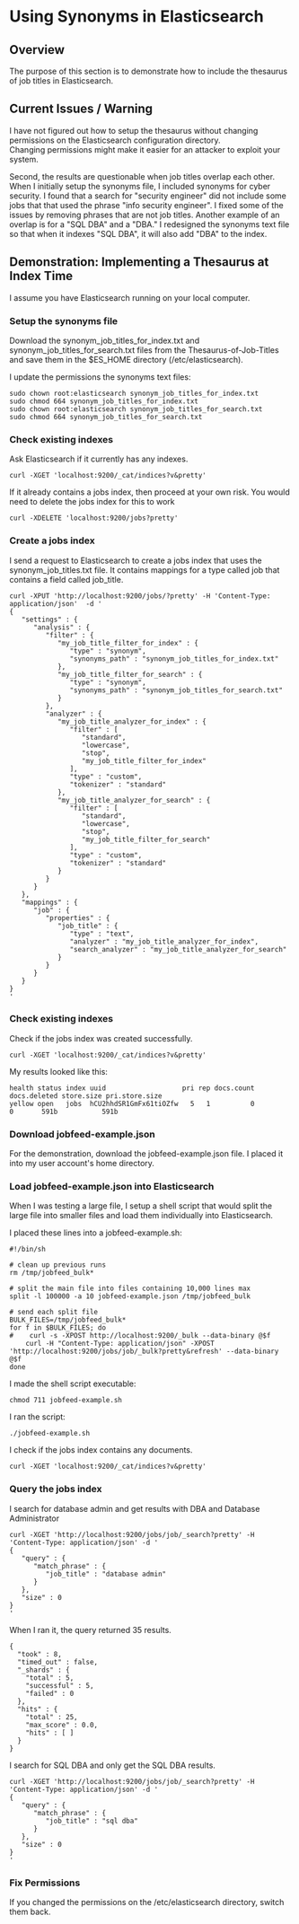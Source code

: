 # Using Synonyms in Elasticsearch

## Overview
The purpose of this section is to demonstrate how to include the thesaurus of job titles in Elasticsearch.  

## Current Issues / Warning
I have not figured out how to setup the thesaurus without changing permissions on the Elasticsearch configuration directory.  
Changing permissions might make it easier for an attacker to exploit your system.

Second, the results are questionable when job titles overlap each other.  When I initially setup the synonyms file, I included synonyms for cyber security.  I found that a search for "security engineer" did not include some jobs that that used the phrase "info security engineer".  I fixed some of the issues by removing phrases that are not job titles.  Another example of an overlap is for a "SQL DBA" and a "DBA."  I redesigned the synonyms text file so that when it indexes "SQL DBA", it will also add "DBA" to the index.

## Demonstration: Implementing a Thesaurus at Index Time
I assume you have Elasticsearch running on your local computer.

### Setup the synonyms file
Download the synonym_job_titles_for_index.txt and synonym_job_titles_for_search.txt files from the Thesaurus-of-Job-Titles and save them in the $ES_HOME directory (/etc/elasticsearch).

I update the permissions the synonyms text files:

    sudo chown root:elasticsearch synonym_job_titles_for_index.txt
    sudo chmod 664 synonym_job_titles_for_index.txt
    sudo chown root:elasticsearch synonym_job_titles_for_search.txt
    sudo chmod 664 synonym_job_titles_for_search.txt


### Check existing indexes
Ask Elasticsearch if it currently has any indexes.

    curl -XGET 'localhost:9200/_cat/indices?v&pretty'

If it already contains a jobs index, then proceed at your own risk.  You would need to delete the jobs index for this to work

    curl -XDELETE 'localhost:9200/jobs?pretty'

### Create a jobs index

I send a request to Elasticsearch to create a jobs index that uses the synonym_job_titles.txt file.
It contains mappings for a type called job that contains a field called job_title.

    curl -XPUT 'http://localhost:9200/jobs/?pretty' -H 'Content-Type: application/json'  -d '
    {
       "settings" : {
          "analysis" : {
             "filter" : {
                "my_job_title_filter_for_index" : {
                   "type" : "synonym",
                   "synonyms_path" : "synonym_job_titles_for_index.txt"
                },
                "my_job_title_filter_for_search" : {
                   "type" : "synonym",
                   "synonyms_path" : "synonym_job_titles_for_search.txt"
                }
             },
             "analyzer" : {
                "my_job_title_analyzer_for_index" : {
                   "filter" : [
                      "standard",
                      "lowercase",
                      "stop",
                      "my_job_title_filter_for_index"
                   ],
                   "type" : "custom",
                   "tokenizer" : "standard"
                },
                "my_job_title_analyzer_for_search" : {
                   "filter" : [
                      "standard",
                      "lowercase",
                      "stop",
                      "my_job_title_filter_for_search"
                   ],
                   "type" : "custom",
                   "tokenizer" : "standard"
                }
             }
          }
       },
       "mappings" : {
          "job" : {
             "properties" : {
                "job_title" : {
                   "type" : "text",
                   "analyzer" : "my_job_title_analyzer_for_index",
                   "search_analyzer" : "my_job_title_analyzer_for_search"
                }
             }
          }
       }
    }
    '


### Check existing indexes
Check if the jobs index was created successfully.

    curl -XGET 'localhost:9200/_cat/indices?v&pretty'


My results looked like this:

    health status index uuid                   pri rep docs.count docs.deleted store.size pri.store.size
    yellow open   jobs  hCU2hhdSR1GmFx61tiOZfw   5   1          0            0       591b           591b


### Download jobfeed-example.json
For the demonstration, download the jobfeed-example.json file.  I placed it into my user account's home directory.


### Load jobfeed-example.json into Elasticsearch
When I was testing a large file, I setup a shell script that would split the large file into smaller files and load them individually into Elasticsearch.

I placed these lines into a jobfeed-example.sh:

    #!/bin/sh

    # clean up previous runs
    rm /tmp/jobfeed_bulk*

    # split the main file into files containing 10,000 lines max
    split -l 100000 -a 10 jobfeed-example.json /tmp/jobfeed_bulk

    # send each split file
    BULK_FILES=/tmp/jobfeed_bulk*
    for f in $BULK_FILES; do
    #    curl -s -XPOST http://localhost:9200/_bulk --data-binary @$f
        curl -H "Content-Type: application/json" -XPOST 'http://localhost:9200/jobs/job/_bulk?pretty&refresh' --data-binary @$f
    done

I made the shell script executable:

    chmod 711 jobfeed-example.sh

I ran the script:

    ./jobfeed-example.sh

I check if the jobs index contains any documents.

    curl -XGET 'localhost:9200/_cat/indices?v&pretty'

### Query the jobs index
I search for database admin and get results with DBA and Database Administrator

    curl -XGET 'http://localhost:9200/jobs/job/_search?pretty' -H 'Content-Type: application/json' -d '
    {
       "query" : {
          "match_phrase" : {
             "job_title" : "database admin"
          }
       },
       "size" : 0
    }
    '

When I ran it, the query returned 35 results.

    {
      "took" : 8,
      "timed_out" : false,
      "_shards" : {
        "total" : 5,
        "successful" : 5,
        "failed" : 0
      },
      "hits" : {
        "total" : 25,
        "max_score" : 0.0,
        "hits" : [ ]
      }
    }

I search for SQL DBA and only get the SQL DBA results.

    curl -XGET 'http://localhost:9200/jobs/job/_search?pretty' -H 'Content-Type: application/json' -d '
    {
       "query" : {
          "match_phrase" : {
             "job_title" : "sql dba"
          }
       },
       "size" : 0
    }
    '



### Fix Permissions
If you changed the permissions on the /etc/elasticsearch directory, switch them back.


